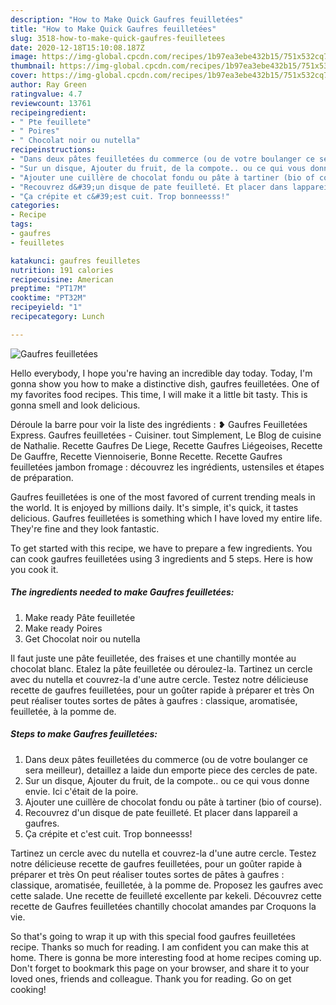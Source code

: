 ```yaml
---
description: "How to Make Quick Gaufres feuilletées"
title: "How to Make Quick Gaufres feuilletées"
slug: 3518-how-to-make-quick-gaufres-feuilletees
date: 2020-12-18T15:10:08.187Z
image: https://img-global.cpcdn.com/recipes/1b97ea3ebe432b15/751x532cq70/gaufres-feuilletees-photo-principale-de-la-recette.jpg
thumbnail: https://img-global.cpcdn.com/recipes/1b97ea3ebe432b15/751x532cq70/gaufres-feuilletees-photo-principale-de-la-recette.jpg
cover: https://img-global.cpcdn.com/recipes/1b97ea3ebe432b15/751x532cq70/gaufres-feuilletees-photo-principale-de-la-recette.jpg
author: Ray Green
ratingvalue: 4.7
reviewcount: 13761
recipeingredient:
- " Pte feuillete"
- " Poires"
- " Chocolat noir ou nutella"
recipeinstructions:
- "Dans deux pâtes feuilletées du commerce (ou de votre boulanger ce sera meilleur), detaillez a laide dun emporte piece des cercles de pate."
- "Sur un disque, Ajouter du fruit, de la compote.. ou ce qui vous donne envie. Ici c&#39;était de la poire."
- "Ajouter une cuillère de chocolat fondu ou pâte à tartiner (bio of course)."
- "Recouvrez d&#39;un disque de pate feuilleté. Et placer dans lappareil a gaufres."
- "Ça crépite et c&#39;est cuit. Trop bonneesss!"
categories:
- Recipe
tags:
- gaufres
- feuilletes

katakunci: gaufres feuilletes 
nutrition: 191 calories
recipecuisine: American
preptime: "PT17M"
cooktime: "PT32M"
recipeyield: "1"
recipecategory: Lunch

---
```



![Gaufres feuilletées](https://img-global.cpcdn.com/recipes/1b97ea3ebe432b15/751x532cq70/gaufres-feuilletees-photo-principale-de-la-recette.jpg)

Hello everybody, I hope you're having an incredible day today. Today, I'm gonna show you how to make a distinctive dish, gaufres feuilletées. One of my favorites food recipes. This time, I will make it a little bit tasty. This is gonna smell and look delicious.

Déroule la barre pour voir la liste des ingrédients : ❥ Gaufres Feuilletées Express. Gaufres feuilletées - Cuisiner. tout Simplement, Le Blog de cuisine de Nathalie. Recette Gaufres De Liege, Recette Gaufres Liégeoises, Recette De Gauffre, Recette Viennoiserie, Bonne Recette. Recette Gaufres feuilletées jambon fromage : découvrez les ingrédients, ustensiles et étapes de préparation.

Gaufres feuilletées is one of the most favored of current trending meals in the world. It is enjoyed by millions daily. It's simple, it's quick, it tastes delicious. Gaufres feuilletées is something which I have loved my entire life. They're fine and they look fantastic.


To get started with this recipe, we have to prepare a few ingredients. You can cook gaufres feuilletées using 3 ingredients and 5 steps. Here is how you cook it.

<!--inarticleads1-->

##### The ingredients needed to make Gaufres feuilletées:

1. Make ready  Pâte feuilletée
1. Make ready  Poires
1. Get  Chocolat noir ou nutella


Il faut juste une pâte feuilletée, des fraises et une chantilly montée au chocolat blanc. Etalez la pâte feuilletée ou déroulez-la. Tartinez un cercle avec du nutella et couvrez-la d&#39;une autre cercle. Testez notre délicieuse recette de gaufres feuilletées, pour un goûter rapide à préparer et très On peut réaliser toutes sortes de pâtes à gaufres : classique, aromatisée, feuilletée, à la pomme de. 

<!--inarticleads2-->

##### Steps to make Gaufres feuilletées:

1. Dans deux pâtes feuilletées du commerce (ou de votre boulanger ce sera meilleur), detaillez a laide dun emporte piece des cercles de pate.
1. Sur un disque, Ajouter du fruit, de la compote.. ou ce qui vous donne envie. Ici c&#39;était de la poire.
1. Ajouter une cuillère de chocolat fondu ou pâte à tartiner (bio of course).
1. Recouvrez d&#39;un disque de pate feuilleté. Et placer dans lappareil a gaufres.
1. Ça crépite et c&#39;est cuit. Trop bonneesss!


Tartinez un cercle avec du nutella et couvrez-la d&#39;une autre cercle. Testez notre délicieuse recette de gaufres feuilletées, pour un goûter rapide à préparer et très On peut réaliser toutes sortes de pâtes à gaufres : classique, aromatisée, feuilletée, à la pomme de. Proposez les gaufres avec cette salade. Une recette de feuilleté excellente par kekeli. Découvrez cette recette de Gaufres feuilletées chantilly chocolat amandes par Croquons la vie. 

So that's going to wrap it up with this special food gaufres feuilletées recipe. Thanks so much for reading. I am confident you can make this at home. There is gonna be more interesting food at home recipes coming up. Don't forget to bookmark this page on your browser, and share it to your loved ones, friends and colleague. Thank you for reading. Go on get cooking!
